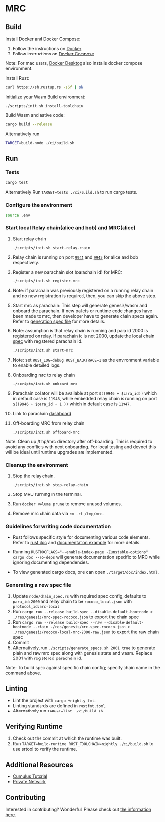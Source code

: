 # MRC

## Build

Install Docker and Docker Compose:

1. Follow the instructions on [Docker](https://docs.docker.com/engine/install/)
2. Follow instructions on [Docker Compose](https://docs.docker.com/compose/install/)

Note: For mac users, [Docker Desktop](https://docs.docker.com/desktop/mac/install/) also installs docker compose environment.

Install Rust:

```bash
curl https://sh.rustup.rs -sSf | sh
```

Initialize your Wasm Build environment:

```bash
./scripts/init.sh install-toolchain
```

Build Wasm and native code:

```bash
cargo build --release
```

Alternatively run

```bash
TARGET=build-node ./ci/build.sh
```

## Run

### Tests

```bash
cargo test
```

Alternatively Run `TARGET=tests ./ci/build.sh` to run cargo tests.

### Configure the environment

```bash
source .env
```

### Start local Relay chain(alice and bob) and MRC(alice)

1. Start relay chain

    ```bash
    ./scripts/init.sh start-relay-chain
    ```

1. Relay chain is running on port [`9944`](https://polkadot.js.org/apps/?rpc=ws%3A%2F%2F127.0.0.1%3A9944#/explorer) and [`9945`](https://polkadot.js.org/apps/?rpc=ws%3A%2F%2F127.0.0.1%3A9945#/explorer) for alice and bob respectively.

1. Register a new parachain slot (parachain id) for MRC:

    ```bash
    ./scripts/init.sh register-mrc
    ```

1. Note: if parachain was previously registered on a running relay chain and no new registration is required, then, you can skip the above step.

1. Start mrc as parachain: This step will generate genesis/wasm and onboard the parachain. If new pallets or runtime code changes have been made to mrc, then developer have to generate chain specs again. Refer to [generation spec file](#generating-a-new-spec-file) for more details.

1. Note: assumption is that relay chain is running and para id 2000 is registered on relay. If parachain id is not 2000, update the local chain [spec](#generating-a-new-spec-file) with registered parachain id.

    ```bash
    ./scripts/init.sh start-mrc
    ```

1. Note: set `RUST_LOG=debug RUST_BACKTRACE=1` as the environment variable to enable detailed logs.

1. Onboarding mrc to relay chain

    ```bash
    ./scripts/init.sh onboard-mrc
    ```

1. Parachain collator will be available at  port `$((9946 + $para_id))` which in default case is `11946`, while  embedded relay chain is running on port `$((9946 + $para_id + 1 ))` which in default case is `11947`.

1. Link to parachain [dashboard](https://polkadot.js.org/apps/?rpc=ws%3A%2F%2F127.0.0.1%3A11946)

1. Off-boarding MRC from relay chain

    ```bash
    ./scripts/init.sh offboard-mrc
    ```

Note: Clean up /tmp/mrc directory after off-boarding. This is required to avoid any conflicts with next onboarding. For local testing and devnet this will be ideal until runtime upgrades are implemented.

### Cleanup the environment

1. Stop the relay chain.

    ```bash
    ./scripts/init.sh stop-relay-chain
    ```

1. Stop MRC running in the terminal.

1. Run ```docker volume prune``` to remove unused volumes.

1. Remove mrc chain data via ```rm -rf /tmp/mrc```.

### Guidelines for writing code documentation

- Rust follows specific style for documenting various code elements. Refer to [rust doc](https://doc.rust-lang.org/rustdoc/how-to-write-documentation.html) and [documentation example](https://doc.rust-lang.org/rust-by-example/meta/doc.html) for more details.

- Running ```RUSTDOCFLAGS="--enable-index-page -Zunstable-options" cargo doc --no-deps``` will generate documentation specific to MRC while ignoring documenting dependencies.

- To view generated cargo docs, one can open ```./target/doc/index.html```.

### Generating a new spec file

1. Update `node/chain_spec.rs` with required spec config, defaults to `para_id:2000` and relay chain to be `rococo_local.json` with `protocol_id:mrc-local`
2. Run `cargo run --release build-spec --disable-default-bootnode > ./res/genesis/mrc-spec-rococo.json` to export the chain spec
3. Run `cargo run --release build-spec --raw --disable-default-bootnode --chain ./res/genesis/mrc-spec-rococo.json > ./res/genesis/rococo-local-mrc-2000-raw.json` to export the raw chain spec
4. Commit
5. Alternatively, run ```./scripts/generate_specs.sh 2001 true``` to generate plain and raw mrc spec along with genesis state and wasm. Replace 2001 with registered parachain id.

Note: To build spec against specific chain config; specify chain name in the command above.
  
## Linting

- Lint the project with `cargo +nightly fmt`.
- Linting standards are defined in `rustfmt.toml`.
- Alternatively run `TARGET=lint ./ci/build.sh`

## Verifying Runtime

1. Check out the commit at which the runtime was built.
2. Run `TARGET=build-runtime RUST_TOOLCHAIN=nightly ./ci/build.sh` to use srtool to verify the runtime.

## Additional Resources

- [Cumulus Tutorial](https://docs.substrate.io/tutorials/v3/cumulus/start-relay/)
- [Private Network](https://docs.substrate.io/tutorials/v3/private-network/)

## Contributing

Interested in contributing?
Wonderful!
Please check out [the information here](./CONTRIBUTING.md).
